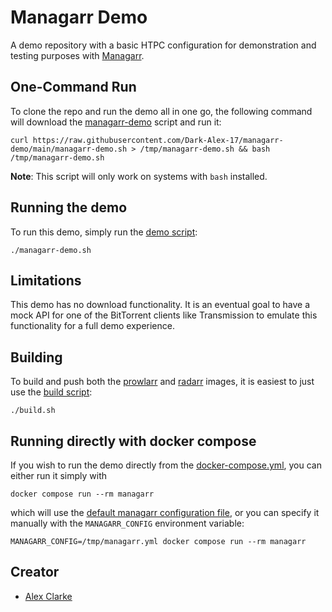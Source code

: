 # Managarr Demo
A demo repository with a basic HTPC configuration for demonstration and testing purposes with [Managarr](https://github.com/Dark-Alex-17/managarr).

## One-Command Run
To clone the repo and run the demo all in one go, the following command will download the [managarr-demo](./managarr-demo.sh) script and run it:
```shell
curl https://raw.githubusercontent.com/Dark-Alex-17/managarr-demo/main/managarr-demo.sh > /tmp/managarr-demo.sh && bash /tmp/managarr-demo.sh
```

**Note**: This script will only work on systems with `bash` installed.

## Running the demo
To run this demo, simply run the [demo script](./managarr-demo.sh):
```shell
./managarr-demo.sh
```

## Limitations
This demo has no download functionality. It is an eventual goal to have a mock API for one of the BitTorrent clients like Transmission
to emulate this functionality for a full demo experience.

## Building
To build and push both the [prowlarr](./prowlarr.Dockerfile) and [radarr](./radarr.Dockerfile) images, it is easiest to just use the [build script](./build.sh):

```shell
./build.sh
```

## Running directly with docker compose
If you wish to run the demo directly from the [docker-compose.yml](./docker-compose.yml), 
you can either run it simply with

```shell
docker compose run --rm managarr
```

which will use the [default managarr configuration file](./mock-htpc/managarr/config.yml), or you can specify it manually with the `MANAGARR_CONFIG` environment variable:

```shell
MANAGARR_CONFIG=/tmp/managarr.yml docker compose run --rm managarr
```

## Creator
* [Alex Clarke](https://github.com/Dark-Alex-17)

